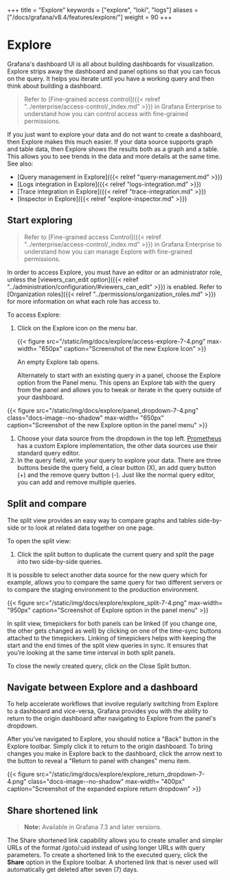 +++
title = "Explore"
keywords = ["explore", "loki", "logs"]
aliases = ["/docs/grafana/v8.4/features/explore/"]
weight = 90
+++

# Explore

Grafana's dashboard UI is all about building dashboards for visualization. Explore strips away the dashboard and panel options so that you can focus on the query. It helps you iterate until you have a working query and then think about building a dashboard.

> Refer to [Fine-grained access control]({{< relref "../enterprise/access-control/_index.md" >}}) in Grafana Enterprise to understand how you can control access with fine-grained permissions.

If you just want to explore your data and do not want to create a dashboard, then Explore makes this much easier. If your data source supports graph and table data, then Explore shows the results both as a graph and a table. This allows you to see trends in the data and more details at the same time. See also:

- [Query management in Explore]({{< relref "query-management.md" >}})
- [Logs integration in Explore]({{< relref "logs-integration.md" >}})
- [Trace integration in Explore]({{< relref "trace-integration.md" >}})
- [Inspector in Explore]({{< relref "explore-inspector.md" >}})

## Start exploring

> Refer to [Fine-grained access Control]({{< relref "../enterprise/access-control/_index.md" >}}) in Grafana Enterprise to understand how you can manage Explore with fine-grained permissions.

In order to access Explore, you must have an editor or an administrator role, unless the [viewers_can_edit option]({{< relref "../administration/configuration/#viewers_can_edit" >}}) is enabled. Refer to [Organization roles]({{< relref "../permissions/organization_roles.md" >}}) for more information on what each role has access to.

To access Explore:

1. Click on the Explore icon on the menu bar.

   {{< figure src="/static/img/docs/explore/access-explore-7-4.png" max-width= "650px" caption="Screenshot of the new Explore Icon" >}}

   An empty Explore tab opens.

   Alternately to start with an existing query in a panel, choose the Explore option from the Panel menu. This opens an Explore tab with the query from the panel and allows you to tweak or iterate in the query outside of your dashboard.

{{< figure src="/static/img/docs/explore/panel_dropdown-7-4.png" class="docs-image--no-shadow" max-width= "650px" caption="Screenshot of the new Explore option in the panel menu" >}}

1. Choose your data source from the dropdown in the top left. [Prometheus](https://grafana.com/oss/prometheus/) has a custom Explore implementation, the other data sources use their standard query editor.
1. In the query field, write your query to explore your data. There are three buttons beside the query field, a clear button (X), an add query button (+) and the remove query button (-). Just like the normal query editor, you can add and remove multiple queries.

## Split and compare

The split view provides an easy way to compare graphs and tables side-by-side or to look at related data together on one page.

To open the split view:

1. Click the split button to duplicate the current query and split the page into two side-by-side queries.

It is possible to select another data source for the new query which for example, allows you to compare the same query for two different servers or to compare the staging environment to the production environment.

{{< figure src="/static/img/docs/explore/explore_split-7-4.png" max-width= "950px" caption="Screenshot of Explore option in the panel menu" >}}

In split view, timepickers for both panels can be linked (if you change one, the other gets changed as well) by clicking on one of the time-sync buttons attached to the timepickers. Linking of timepickers helps with keeping the start and the end times of the split view queries in sync. It ensures that you’re looking at the same time interval in both split panels.

To close the newly created query, click on the Close Split button.

## Navigate between Explore and a dashboard

To help accelerate workflows that involve regularly switching from Explore to a dashboard and vice-versa, Grafana provides you with the ability to return to the origin dashboard after navigating to Explore from the panel's dropdown.

After you've navigated to Explore, you should notice a "Back" button in the Explore toolbar. Simply click it to return to the origin dashboard. To bring changes you make in Explore back to the dashboard, click the arrow next to the button to reveal a "Return to panel with changes" menu item.

{{< figure src="/static/img/docs/explore/explore_return_dropdown-7-4.png" class="docs-image--no-shadow" max-width= "400px" caption="Screenshot of the expanded explore return dropdown" >}}

## Share shortened link

> **Note:** Available in Grafana 7.3 and later versions.

The Share shortened link capability allows you to create smaller and simpler URLs of the format /goto/:uid instead of using longer URLs with query parameters. To create a shortened link to the executed query, click the **Share** option in the Explore toolbar. A shortened link that is never used will automatically get deleted after seven (7) days.
